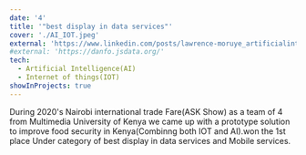```yaml
---
date: '4'
title: '"best display in data services"'
cover: './AI_IOT.jpeg'
external: 'https://www.linkedin.com/posts/lawrence-moruye_artificialintellegence-internetofthingsiot-activity-6587299756001771520-N_sv'
#external: 'https://danfo.jsdata.org/'
tech:
  - Artificial Intelligence(AI)
  - Internet of things(IOT)
showInProjects: true
---
```


During 2020's Nairobi international trade Fare(ASK Show) as a team of 4 from Multimedia University of Kenya we came up with a prototype solution to improve food security in Kenya(Combinng both IOT and AI).won the 1st place Under category of best display in data services and Mobile services.
